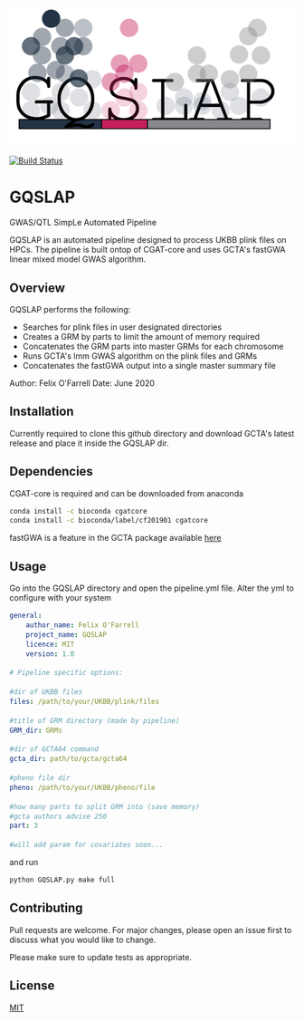 ![Alt text](logo/GQlogo.png?raw=true "Title")

[![Build Status](https://travis-ci.com/flixofarrell/GQSLAP.svg?branch=master)](https://travis-ci.com/flixofarrell/GQSLAP)


# GQSLAP
GWAS/QTL SimpLe Automated Pipeline

GQSLAP is an automated pipeline designed to process UKBB plink files on HPCs. The pipeline is built ontop of CGAT-core and uses GCTA's fastGWA linear mixed model GWAS algorithm.

## Overview

GQSLAP performs the following:
   * Searches for plink files in user designated directories
   * Creates a GRM by parts to limit the amount of memory required 
   * Concatenates the GRM parts into master GRMs for each chromosome
   * Runs GCTA's lmm GWAS algorithm on the plink files and GRMs
   * Concatenates the fastGWA output into a single master summary file
   
   
Author: Felix O'Farrell
Date: June 2020


## Installation

Currently required to clone this github directory and download GCTA's latest release and place it inside the GQSLAP dir.

## Dependencies 

CGAT-core is required and can be downloaded from anaconda

```bash
conda install -c bioconda cgatcore
conda install -c bioconda/label/cf201901 cgatcore
```
fastGWA is a feature in the GCTA package available [here](https://cnsgenomics.com/software/gcta/#Download)

## Usage

Go into the GQSLAP directory and open the pipeline.yml file. Alter the yml to configure with your system

```yml
general:
    author_name: Felix O'Farrell
    project_name: GQSLAP
    licence: MIT
    version: 1.0

# Pipeline specific options:

#dir of UKBB files
files: /path/to/your/UKBB/plink/files

#title of GRM directory (made by pipeline)
GRM_dir: GRMs

#dir of GCTA64 command 
gcta_dir: path/to/gcta/gcta64

#pheno file dir
pheno: /path/to/your/UKBB/pheno/file

#how many parts to split GRM into (save memory) 
#gcta authors advise 250 
part: 3

#will add param for covariates soon...
```

and run

```python
python GQSLAP.py make full 
```

## Contributing
Pull requests are welcome. For major changes, please open an issue first to discuss what you would like to change.

Please make sure to update tests as appropriate.

## License
[MIT](https://choosealicense.com/licenses/mit/)
